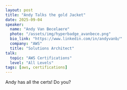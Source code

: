 ```yaml
---
layout: post
title: "Andy Talks the gold Jacket"
date: 2025-09-04
speaker:
  name: "Andy Van Becelaere"
  photo: "/assets/img/hyperbadge_avanbece.png"
  bio_link: "https://www.linkedin.com/in/andyvanb/"
  company: "AWS"
  title: "Solutions Architect"
talk:
  topic: "AWS Certifications"
  level: "All Levels"
tags: [aws, certifications]
---
```


Andy has all the certs! Do you?